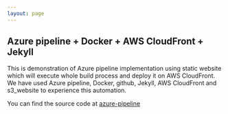 ```yaml
---
layout: page
---
```


## Azure pipeline + Docker + AWS CloudFront + Jekyll

This is demonstration of Azure pipeline implementation using static website which will execute whole build process and deploy it on AWS CloudFront. We have used Azure pipeline, Docker, github, Jekyll, AWS CloudFront and s3_website to experience this automation.

You can find the source code at [azure-pipeline](https://github.com/tarunjangra/azure-pipeline)
